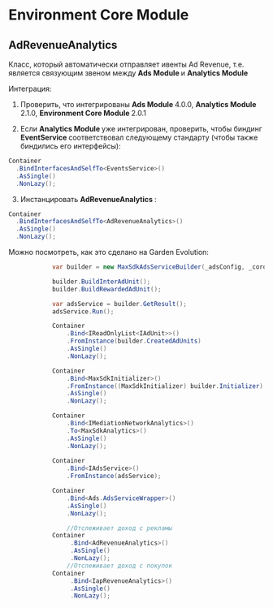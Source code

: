 # Environment Core Module

## AdRevenueAnalytics

Класс, который автоматически отправляет ивенты Ad Revenue, т.е. является связующим звеном между <b> Ads Module </b> и <b> Analytics Module </b>

Интеграция: 
1. Проверить, что интегрированы <b> Ads Module </b> 4.0.0, <b> Analytics Module </b> 2.1.0, <b> Environment Core Module </b> 2.0.1

2. Если <b> Analytics Module </b> уже интегрирован, проверить, чтобы биндинг <b> EventService </b> соответствовал следующему стандарту (чтобы также биндились его интерфейсы):
```c#
Container
  .BindInterfacesAndSelfTo<EventsService>()
  .AsSingle()
  .NonLazy();
```

3. Инстанцировать <b> AdRevenueAnalytics </b>:
```c#
Container
  .BindInterfacesAndSelfTo<AdRevenueAnalytics>()
  .AsSingle()
  .NonLazy();
```

Можно посмотреть, как это сделано на Garden Evolution:

```c#
            var builder = new MaxSdkAdsServiceBuilder(_adsConfig, _coroutineRunner);

            builder.BuildInterAdUnit();
            builder.BuildRewardedAdUnit();

            var adsService = builder.GetResult();
            adsService.Run();

            Container
                .Bind<IReadOnlyList<IAdUnit>>()
                .FromInstance(builder.CreatedAdUnits)
                .AsSingle()
                .NonLazy();

            Container
                .Bind<MaxSdkInitializer>()
                .FromInstance((MaxSdkInitializer) builder.Initializer)
                .AsSingle()
                .NonLazy();

            Container
                .Bind<IMediationNetworkAnalytics>()
                .To<MaxSdkAnalytics>()
                .AsSingle()
                .NonLazy();
            
            Container
                .Bind<IAdsService>()
                .FromInstance(adsService);

            Container
                .Bind<Ads.AdsServiceWrapper>()
                .AsSingle()
                .NonLazy();

                //Отслеживает доход с рекламы
            Container
                 .Bind<AdRevenueAnalytics>()
                 .AsSingle()
                 .NonLazy();
                //Отслеживает доход с покупок
            Container
                 .Bind<IapRevenueAnalytics>()
                 .AsSingle()
                 .NonLazy();
                 

```

